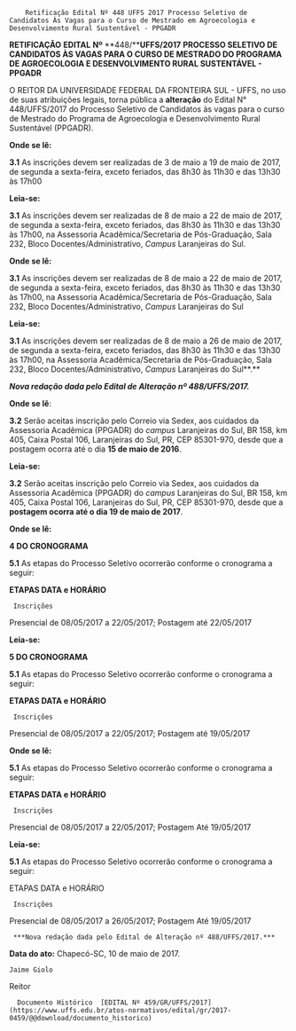         Retificação Edital Nº 448 UFFS 2017 Processo Seletivo de Candidatos Às Vagas para o Curso de Mestrado em Agroecologia e Desenvolvimento Rural Sustentável - PPGADR  

**RETIFICAÇÃO** **EDITAL** **Nº** **448/****UFFS/2017** **PROCESSO SELETIVO DE CANDIDATOS ÀS VAGAS PARA O CURSO DE MESTRADO DO PROGRAMA DE AGROECOLOGIA E DESENVOLVIMENTO RURAL SUSTENTÁVEL - PPGADR**

  O REITOR DA UNIVERSIDADE FEDERAL DA FRONTEIRA SUL - UFFS, no uso de suas atribuições legais, torna pública a **alteração** do Edital N° 448/UFFS/2017 do Processo Seletivo de Candidatos às vagas para o curso de Mestrado do Programa de Agroecologia e Desenvolvimento Rural Sustentável (PPGADR).

  

 **Onde se lê:**

 **3.1** As inscrições devem ser realizadas de 3 de maio a 19 de maio de 2017, de segunda a sexta-feira, exceto feriados, das 8h30 às 11h30 e das 13h30 às 17h00

  

 **Leia-se:**

 **3.1** As inscrições devem ser realizadas de 8 de maio a 22 de maio de 2017, de segunda a sexta-feira, exceto feriados, das 8h30 às 11h30 e das 13h30 às 17h00, na Assessoria Acadêmica/Secretaria de Pós-Graduação, Sala 232, Bloco Docentes/Administrativo, *Campus* Laranjeiras do Sul.

  

 **Onde se lê:**

 **3.1** As inscrições devem ser realizadas de 8 de maio a 22 de maio de 2017, de segunda a sexta-feira, exceto feriados, das 8h30 às 11h30 e das 13h30 às 17h00, na Assessoria Acadêmica/Secretaria de Pós-Graduação, Sala 232, Bloco Docentes/Administrativo, *Campus* Laranjeiras do Sul

  

 **Leia-se:**

 **3.1** As inscrições devem ser realizadas de 8 de maio a 26 de maio de 2017, de segunda a sexta-feira, exceto feriados, das 8h30 às 11h30 e das 13h30 às 17h00, na Assessoria Acadêmica/Secretaria de Pós-Graduação, Sala 232, Bloco Docentes/Administrativo, *Campus* Laranjeiras do Sul**.**

 ***Nova redação dada pelo Edital de Alteração nº 488/UFFS/2017.***

  

  **Onde se lê**:

 **3.2** Serão aceitas inscrição pelo Correio via Sedex, aos cuidados da Assessoria Acadêmica (PPGADR) do *campus* Laranjeiras do Sul, BR 158, km 405, Caixa Postal 106, Laranjeiras do Sul, PR, CEP 85301-970, desde que a postagem ocorra até o dia **15 de maio de 2016**.

  

 **Leia-se:**

 **3.2** Serão aceitas inscrição pelo Correio via Sedex, aos cuidados da Assessoria Acadêmica (PPGADR) do *campus* Laranjeiras do Sul, BR 158, km 405, Caixa Postal 106, Laranjeiras do Sul, PR, CEP 85301-970, desde que a **postagem ocorra até o dia 19 de maio de 2017**.

  

 **Onde se lê:**

 **4 DO CRONOGRAMA**

 **5.1** As etapas do Processo Seletivo ocorrerão conforme o cronograma a seguir:

 **ETAPAS DATA e HORÁRIO**

     Inscrições 

   Presencial de 08/05/2017 a 22/05/2017; Postagem até 22/05/2017 

      

 **Leia-se:**

 **5 DO CRONOGRAMA**

 **5.1** As etapas do Processo Seletivo ocorrerão conforme o cronograma a seguir:

 **ETAPAS DATA e HORÁRIO**

     Inscrições 

   Presencial de 08/05/2017 a 22/05/2017; Postagem até 19/05/2017 

      

 **Onde se lê:**

 **5.1** As etapas do Processo Seletivo ocorrerão conforme o cronograma a seguir:

 **ETAPAS DATA e HORÁRIO**

     Inscrições

   Presencial de 08/05/2017 a 22/05/2017; Postagem Até 19/05/2017

      

 **Leia-se:**

 **5.1** As etapas do Processo Seletivo ocorrerão conforme o cronograma a seguir:

 ETAPAS DATA e HORÁRIO

     Inscrições

   Presencial de 08/05/2017 a 26/05/2017; Postagem Até 19/05/2017

     ***Nova redação dada pelo Edital de Alteração nº 488/UFFS/2017.***

  

   **Data do ato:** Chapecó-SC, 10 de maio de 2017.   
 

    Jaime Giolo   
 Reitor 

      Documento Histórico  [EDITAL Nº 459/GR/UFFS/2017](https://www.uffs.edu.br/atos-normativos/edital/gr/2017-0459/@@download/documento_historico)     
      